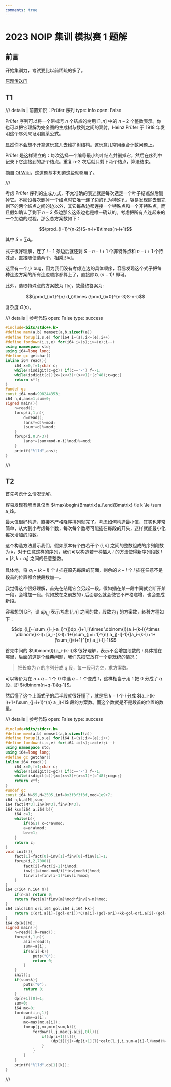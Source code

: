 ```yaml
---
comments: true
---
```


# 2023 NOIP 集训 模拟赛 1 题解

## 前言

开始集训力，考试要比以前稀疏的多了。

[原题传送门](https://local.cwoi.com.cn:8443/contest/C0099)

## T1

/// details | 前置知识：Prüfer 序列
    type: info
    open: False

Prüfer 序列可以将一个带标号 $n$ 个结点的树用 $[1,n]$ 中的 $n-2$ 个整数表示。你也可以把它理解为完全图的生成树与数列之间的双射。Heinz Prüfer 于 1918 年发明这个序列来证明凯莱公式。

显然你不会想不开拿这玩意儿去维护树结构。这玩意儿常用组合计数问题上。

Prüfer 是这样建立的：每次选择一个编号最小的叶结点并删掉它，然后在序列中记录下它连接到的那个结点。重复 n-2 次后就只剩下两个结点，算法结束。

摘自 [OI Wiki](https://oi-wiki.org/graph/prufer/)，这道题基本知道这些就够用了。

///

考虑 Prüfer 序列的生成方式，不太准确的表述就是每次选定一个叶子结点然后删掉它。不妨设每次删掉一个结点时它唯一连了边的孔为特殊孔，容易发现除去删完剩下的两个结点之间的边以外，其它每条边都连接一个特殊点和一个非特殊点，而且假如确认了剩下 $n-2$ 条边那么这条边也是唯一确认的。考虑把所有点连起来的一个加边的过程，那么总方案数如下：

$$\prod_{i=1}^{n-2}(S-n-i+1)\times(n-i+1)$$

其中 $S=\sum d_i$。

式子很好理解，连了 $i-1$ 条边后就还剩 $S-n-i+1$ 个非特殊点和 $n-i+1$ 个特殊点，直接随便选两个，相乘即可。

这里有一个小 bug，因为我们没有考虑连边的具体顺序，容易发现这个式子把每种连边方案的所有连边顺序都算上了，直接除以 $(n-1)!$ 即可。

此外，选取特殊点的方案数为 $\prod d_i$，故最终答案为:

$$(\prod_{i=1}^{n} d_i)\times (\prod_{i=0}^{n-3}S-n-i)$$

复杂度 $O(n)$。

/// details | 参考代码
    open: False
    type: success

```cpp
#include<bits/stdc++.h>
#define mem(a,b) memset(a,b,sizeof(a))
#define forup(i,s,e) for(i64 i=(s);i<=(e);i++)
#define fordown(i,s,e) for(i64 i=(s);i>=(e);i--)
using namespace std;
using i64=long long;
#define gc getchar()
inline i64 read(){
    i64 x=0,f=1;char c;
    while(!isdigit(c=gc)) if(c=='-') f=-1;
    while(isdigit(c)){x=(x<<3)+(x<<1)+(c^48);c=gc;}
    return x*f;
}
#undef gc
const i64 mod=998244353; 
i64 n,d,ans=1,sum=0;
signed main(){
	n=read();
	forup(i,1,n){
		d=read();
		(ans*=d)%=mod;
		(sum+=d)%=mod;
	}
	forup(i,0,n-3){
		(ans*=(sum+mod-n-i)%mod)%=mod;
	}
	printf("%lld",ans);
}
```

///

## T2

首先考虑什么情况无解。

容易发现有解当且仅当 $\max\begin{Bmatrix}a_i\end{Bmatrix} \le k \le \sum a_i$。

最大值很好构造，直接不严格降序排列就完了。考虑如何构造最小值，其实也非常简单，从大到小考虑每个数，每次每个数尽可能插在每段的开头，这样就能最小化每次增加的段数。

这个构造方法启示我们，假如原本有个由若干个 $(i,n]$ 之间的整数组成的序列段数为 $k$，对于任意这样的序列，我们可以构造若干种插入 $i$ 的方法使得新序列段数 $l=[k,k+a_i]$ 之间的任意整数。

具体地，将 $a_i-(k-l)$ 个 $i$ 插在原先每段的前面，剩余的 $k-l$ 个 $i$ 插在任意不是段首的位置都会使段数加一。

我觉得这个很好理解，首先在结尾它会另起一段。假如插在某一段中间就会断开某一段，会增加一段。假如放在之前放的 $i$ 后面那么就会使它不严格递增，也会变成新段。

容易想到 DP，设 $dp_{i,j}$ 表示考虑 $[i,n]$ 之间的数，段数为 $j$ 的方案数，转移方程如下：

$$dp_{i,j}=\sum_{l=j-a_i}^{j}dp_{i+1,l}\times \dbinom{l}{a_i-(k-l)}\times \dbinom{(k-l)+[a_i-(k-l)+1+(\sum_{j=i+1}^{n} a_j)-l]-1}{[a_i-(k-l)+1+(\sum_{j=i+1}^{n} a_j)-l]-1}$$

首先中间的 $\dbinom{l}{a_i-(k-l)}$ 很好理解，表示不会增加段数的 $i$ 具体插在哪里，后面的这是个经典问题，我们先把它放在一个更笼统的情况：

> 把长度为 $n$ 的序列分成 $q$ 段，每一段可为空，求方案数。

可以等价为在 $n+q-1$ 个 $0$ 中选 $q-1$ 个变成 $1$，这样相当于用 $1$ 把 $0$ 分成了 $q$ 段，即 $\dbinom{n+q-1}{q-1}$。

然后懂了这个上面式子的后半段就很好懂了，就是把 $k-l$ 个 $i$ 分成 $[a_i-(k-l)+1+(\sum_{j=i+1}^{n} a_j)-l]$ 段的方案数。而这个数就是不是段首的位置的数量。

/// details | 参考代码
    open: False
    type: success

```cpp
#include<bits/stdc++.h>
#define mem(a,b) memset(a,b,sizeof(a))
#define forup(i,s,e) for(i64 i=(s);i<=(e);i++)
#define fordown(i,s,e) for(i64 i=(s);i>=(e);i--)
using namespace std;
using i64=long long;
#define gc getchar()
inline i64 read(){
    i64 x=0,f=1;char c;
    while(!isdigit(c=gc)) if(c=='-') f=-1;
    while(isdigit(c)){x=(x<<3)+(x<<1)+(c^48);c=gc;}
    return x*f;
}
#undef gc
const i64 N=55,M=2505,inf=0x3f3f3f3f,mod=1e9+7;
i64 n,k,a[N],sum;
i64 fact[M*3],inv[M*3],finv[M*3];
i64 ksm(i64 a,i64 b){
	i64 c=1;
	while(b){
		if(b&1) c=c*a%mod;
		a=a*a%mod;
		b>>=1;
	}
	return c;
}
void init(){
	fact[1]=fact[0]=inv[1]=finv[0]=finv[1]=1;
	forup(i,2,7000){
		fact[i]=fact[i-1]*i%mod;
		inv[i]=(mod-mod/i)*inv[mod%i]%mod;
		finv[i]=finv[i-1]*inv[i]%mod;
	}
}
i64 C(i64 n,i64 m){
	if(n<m) return 0;
	return fact[n]*finv[m]%mod*finv[n-m]%mod;
}
i64 calc(i64 ori,i64 gol,i64 i,i64 kk){
	return C(ori,a[i]-(gol-ori))*C(a[i]-(gol-ori)+kk+gol-ori,a[i]-(gol-ori)+kk)%mod;
}
i64 dp[N][M];
signed main(){
	n=read();k=read();
	forup(i,1,n){
		a[i]=read();
		sum+=a[i];
		if(a[i]>k){
			puts("0");
			return 0;
		}
	}
	init();
	if(sum<k){
		puts("0");
		return 0;
	}
	dp[n+1][0]=1;
	sum=0;
	i64 mx=0;
	fordown(i,n,1){
		sum+=a[i];
		mx=max(mx,a[i]);
		forup(j,mx,min(sum,k)){
			fordown(l,j,max(j-a[i],0ll)){
				if(dp[i+1][l]){
					(dp[i][j]+=dp[i+1][l]*calc(l,j,i,sum-a[i]-l)%mod)%=mod;
				}
			}
		}
	}
	printf("%lld",dp[1][k]);
}
```

///

